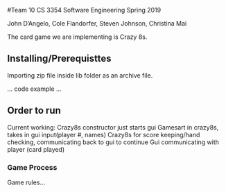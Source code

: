 #Team 10
CS 3354 Software Engineering
Spring 2019

John D’Angelo, Cole Flandorfer, Steven Johnson, Christina Mai

The card game we are implementing is Crazy 8s.


## Installing/Prerequisttes
Importing zip file inside lib folder as an archive file.

...
code example
...

## Order to run
 Current working:
Crazy8s constructor just starts gui
Gamesart in crazy8s, takes in gui input(player #, names)
Crazy8s for score keeping/hand checking, communicating back to gui to continue
Gui communicating with player (card played)


### Game Process
 Game rules...